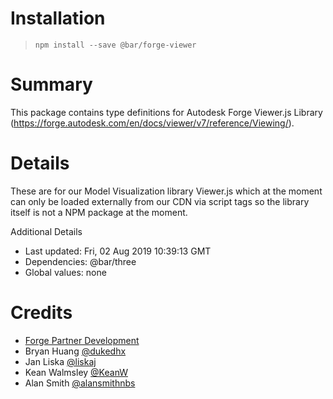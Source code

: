 # Installation

> `npm install --save @bar/forge-viewer`

# Summary
This package contains type definitions for Autodesk Forge Viewer.js Library (https://forge.autodesk.com/en/docs/viewer/v7/reference/Viewing/).

# Details
These are for our Model Visualization library Viewer.js which at the moment can only be loaded externally from our CDN via script tags so the library itself is not a NPM package at the moment.

Additional Details

- Last updated: Fri, 02 Aug 2019 10:39:13 GMT
- Dependencies: @bar/three
- Global values: none

# Credits

- <a href="mailto:forge.bar@autodesk.com">Forge Partner Development</a>
- Bryan Huang [@dukedhx](https://github.com/dukedhx)
- Jan Liska [@liskaj](https://github.com/liskaj)
- Kean Walmsley [@KeanW](https://github.com/KeanW)
- Alan Smith [@alansmithnbs](https://github.com/alansmithnbs)
